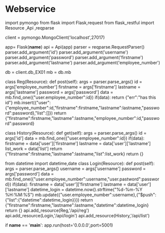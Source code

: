 # Webservice
import pymongo
from flask import Flask,request
from flask_restful import Resource ,Api ,reqparse

client = pymongo.MongoClient('localhost',27017)

app= Flask(__name__)
api = Api(app)
parser = reqparse.RequestParser()
parser.add_argument('id')
parser.add_argument('username')
parser.add_argument('password')
parser.add_argument('firstname')
parser.add_argument('lastname')
parser.add_argument('employee_number')

db = client.db_EX01
mb = db.mb

class Reg(Resource):
        def post(self):
                args = parser.parse_args()
                id = args['employee_number']
                firstname = args['firstname']
                lastname = args['lastname']
                password = args['password']
                data = mb.find_one({"user.employee_number":id})
                if(data):
                        return {"err":"has this id"}
                mb.insert({"user":{"employee_number":id,"firstname":firstname,"lastname":lastname,"password":password},"list":[]})
                return {"firstname":firstname,"lastname":lastname,"employee_number":id,"password":password}


class History(Resource):
        def get(self):
                args = parser.parse_args()
                id = args['id']
                data = mb.find_one({"user.employee_number":id})
                if(data):
                        firstname = data['user']['firstname']
                        lastname = data['user']['lastname']
                        list_work = data['list']
                        return {"firstname":firstname,"lastname":lastname,"list":list_work}
                return {}

from datetime import datetime,date
class Login(Resource):
        def post(self):
                args = parser.parse_args()
                username = args['username']
                password = args['password']
                data = mb.find_one({"user.employee_number":username,"user.pastword":password})
                if(data):
                        firstname = data['user']['firstname']
                        lastname = data['user']['lastname']
                        datetime_login = datetime.now().strftime("%d-%m-%Y %H:%M:%S")
                        mb.update({"user.employee_number":username},{"$push":{"list":{"datetime":datetime_login}}})
                        return {"firstname":firstname,"lastname":lastname,"datetime":datetime_login}
                return {}
api.add_resource(Reg,'/api/reg')
api.add_resource(Login,'/api/login')
api.add_resource(History,'/api/list')

if __name__ == '__main__':
        app.run(host='0.0.0.0',port=5001)
